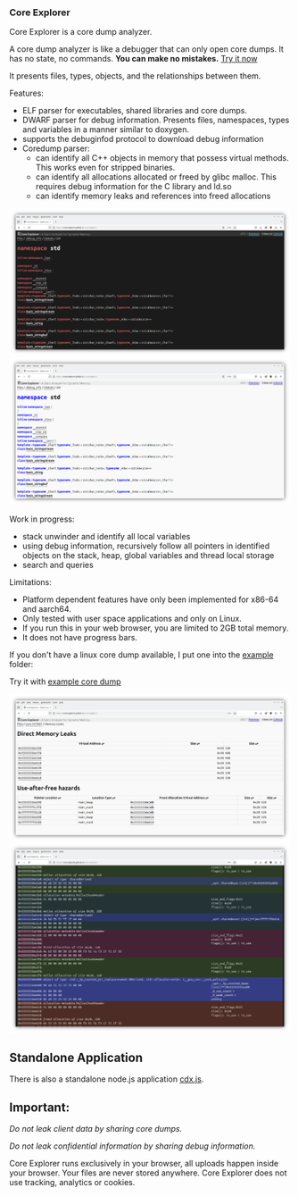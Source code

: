 ### Core Explorer ###

Core Explorer is a core dump analyzer.

A core dump analyzer is like a debugger that can only open core dumps.
It has no state, no commands. **You can make no mistakes.** [Try it now](https://core-explorer.github.io/core-explorer)

It presents files, types, objects, and the relationships between them.

Features:
* ELF parser for executables, shared libraries and core dumps.
* DWARF parser for debug information. Presents files, namespaces, types and variables in a manner similar to doxygen.
* supports the debuginfod protocol to download debug information
* Coredump parser: 
    * can identify all C++ objects in memory that possess virtual methods. This works even for stripped binaries.
    * can identify all allocations allocated or freed by glibc malloc. This requires debug information for the C library and ld.so
    * can identify memory leaks and references into freed allocations

![Dark Theme](images/namespace_std_dark.png)
![Light Theme](images/namespace_std_light.png)

Work in progress:
* stack unwinder and identify all local variables
* using debug information, recursively follow all pointers in identified objects on the stack, heap, global variables and thread local storage
* search and queries

Limitations:
* Platform dependent features have only been implemented for x86-64 and aarch64.
* Only tested with user space applications and only on Linux.
* If you run this in your web browser, you are limited to 2GB total memory.
* It does not have progress bars.

If you don't have a linux core dump available, I put one into the [example](example) folder:

Try it with [example core dump](https://core-explorer.github.io/core-explorer?download=https://core-explorer.github.io/core-explorer/example/core.3394593&download1=https://core-explorer.github.io/core-explorer/example/dummy_O2_zrelro_g_fPIE&download2=https://core-explorer.github.io/core-explorer/example/libshared_O2_zrelro_g.so)

![Memory Leaks](images/memory_leak_light.png)
![Memory Contents](images/memory_contents_dark.png)

## Standalone Application ##

There is also a standalone node.js application [cdx.js](README_cdx.md).

## Important: ##
*Do not leak client data by sharing core dumps.* 

*Do not leak confidential information by sharing debug information.*

Core Explorer runs exclusively in your browser, all uploads happen inside your browser.
Your files are never stored anywhere. Core Explorer does not use tracking, analytics or cookies.
